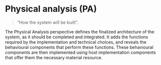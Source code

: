 # Physical analysis (PA)

> “How the system will be built”.

The Physical Analysis perspective defines the finalized architecture of the system, as it should be completed and integrated. It adds the functions required by the implementation and technical choices, and reveals the behavioural components that perform these functions. These behavioural components are then implemented using host implementation components that offer them the necessary material resource.